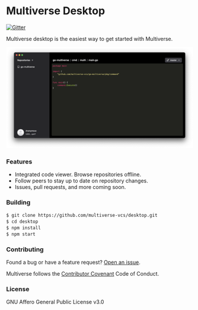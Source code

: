 # Multiverse Desktop

[![Gitter](https://badges.gitter.im/multiverse-vcs/community.svg)](https://gitter.im/multiverse-vcs/community?utm_source=badge&utm_medium=badge&utm_campaign=pr-badge)

Multiverse desktop is the easiest way to get started with Multiverse.

![preview](assets/preview.png)

### Features

- Integrated code viewer. Browse repositories offline.
- Follow peers to stay up to date on repository changes.
- Issues, pull requests, and more coming soon.

### Building

```bash
$ git clone https://github.com/multiverse-vcs/desktop.git
$ cd desktop
$ npm install
$ npm start
```
### Contributing

Found a bug or have a feature request? [Open an issue](https://github.com/multiverse-vcs/desktop/issues/new).

Multiverse follows the [Contributor Covenant](https://contributor-covenant.org/version/2/0/code_of_conduct/) Code of Conduct.

### License

GNU Affero General Public License v3.0
